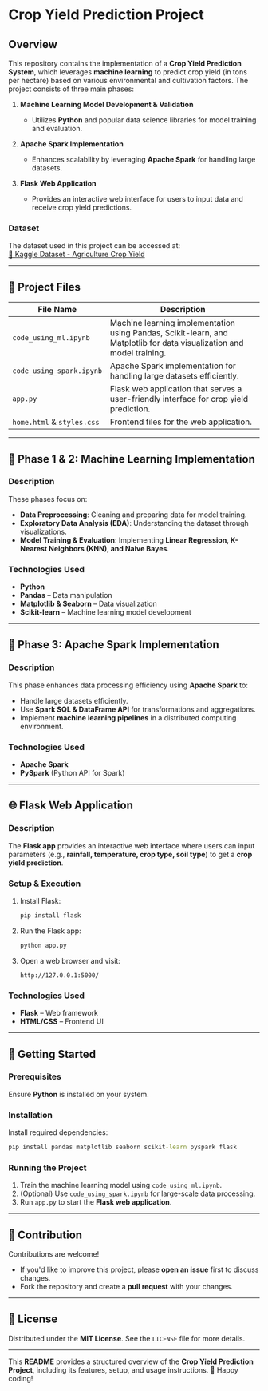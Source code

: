 # Crop Yield Prediction Project

## Overview
This repository contains the implementation of a **Crop Yield Prediction System**, which leverages **machine learning** to predict crop yield (in tons per hectare) based on various environmental and cultivation factors. The project consists of three main phases:

1. **Machine Learning Model Development & Validation**  
   - Utilizes **Python** and popular data science libraries for model training and evaluation.
   
2. **Apache Spark Implementation**  
   - Enhances scalability by leveraging **Apache Spark** for handling large datasets.

3. **Flask Web Application**  
   - Provides an interactive web interface for users to input data and receive crop yield predictions.

### Dataset  
The dataset used in this project can be accessed at:  
[📂 Kaggle Dataset - Agriculture Crop Yield](https://www.kaggle.com/datasets/samuelotiattakorah/agriculture-crop-yield)

---

## 📂 Project Files  

| File Name                | Description  |
|-------------------------|-------------|
| `code_using_ml.ipynb`  | Machine learning implementation using Pandas, Scikit-learn, and Matplotlib for data visualization and model training. |
| `code_using_spark.ipynb`  | Apache Spark implementation for handling large datasets efficiently. |
| `app.py`  | Flask web application that serves a user-friendly interface for crop yield prediction. |
| `home.html` & `styles.css`  | Frontend files for the web application. |

---

## 🔹 Phase 1 & 2: Machine Learning Implementation

### **Description**
These phases focus on:
- **Data Preprocessing**: Cleaning and preparing data for model training.
- **Exploratory Data Analysis (EDA)**: Understanding the dataset through visualizations.
- **Model Training & Evaluation**: Implementing **Linear Regression, K-Nearest Neighbors (KNN), and Naive Bayes**.

### **Technologies Used**
- **Python**
- **Pandas** – Data manipulation
- **Matplotlib & Seaborn** – Data visualization
- **Scikit-learn** – Machine learning model development

---

## 🔹 Phase 3: Apache Spark Implementation

### **Description**
This phase enhances data processing efficiency using **Apache Spark** to:
- Handle large datasets efficiently.
- Use **Spark SQL & DataFrame API** for transformations and aggregations.
- Implement **machine learning pipelines** in a distributed computing environment.

### **Technologies Used**
- **Apache Spark**
- **PySpark** (Python API for Spark)

---

## 🌐 Flask Web Application  

### **Description**
The **Flask app** provides an interactive web interface where users can input parameters (e.g., **rainfall, temperature, crop type, soil type**) to get a **crop yield prediction**.

### **Setup & Execution**
1. Install Flask:
   ``` cmd
   pip install flask
   ```
2. Run the Flask app:
   ``` cmd
   python app.py
   ```
3. Open a web browser and visit:
   ``` url
   http://127.0.0.1:5000/
   ```

### **Technologies Used**
- **Flask** – Web framework
- **HTML/CSS** – Frontend UI

---

## 🚀 Getting Started  

### **Prerequisites**
Ensure **Python** is installed on your system.

### **Installation**
Install required dependencies:
``` cmd
pip install pandas matplotlib seaborn scikit-learn pyspark flask
```

### **Running the Project**
1. Train the machine learning model using `code_using_ml.ipynb`.
2. (Optional) Use `code_using_spark.ipynb` for large-scale data processing.
3. Run `app.py` to start the **Flask web application**.

---

## 🤝 Contribution  
Contributions are welcome!  
- If you'd like to improve this project, please **open an issue** first to discuss changes.
- Fork the repository and create a **pull request** with your changes.

---

## 📜 License  
Distributed under the **MIT License**. See the `LICENSE` file for more details.

---

This **README** provides a structured overview of the **Crop Yield Prediction Project**, including its features, setup, and usage instructions. 🚀 Happy coding!
